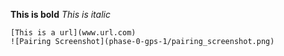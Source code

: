 **This is bold**
*This is italic*
```codeblock
[This is a url](www.url.com)
![Pairing Screenshot](phase-0-gps-1/pairing_screenshot.png)
